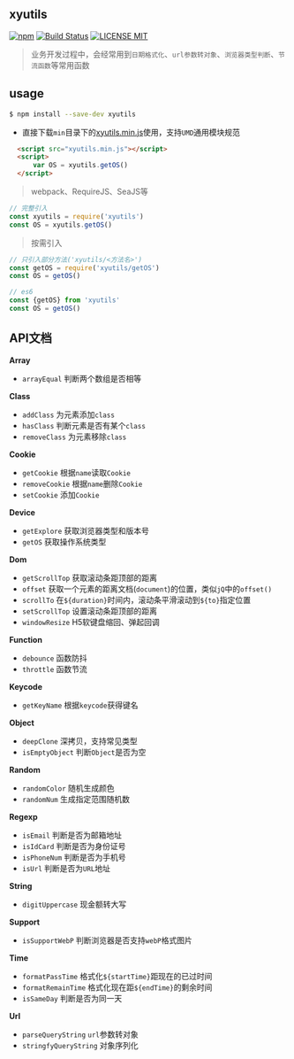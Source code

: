 xyutils
---
[![npm](https://img.shields.io/npm/v/xyutils.svg)](https://www.npmjs.com/package/xyutils) 
[![Build Status](https://travis-ci.org/poetries/xyutils.svg?branch=master)](https://travis-ci.org/poetries/xyutils)
[![LICENSE MIT](https://img.shields.io/npm/l/xyutils.svg)](https://www.npmjs.com/package/xyutils) 

> 业务开发过程中，会经常用到`日期格式化`、`url参数转对象`、`浏览器类型判断`、`节流函数`等常用函数

usage
---

``` bash
$ npm install --save-dev xyutils
```

- 直接下载`min`目录下的[xyutils.min.js](https://github.com/poetries/xyutils/blob/master/min/xyutils.min.js)使用，支持`UMD`通用模块规范 

``` html
  <script src="xyutils.min.js"></script>
  <script>
      var OS = xyutils.getOS()
  </script>
```

> webpack、RequireJS、SeaJS等

``` javascript
// 完整引入
const xyutils = require('xyutils')
const OS = xyutils.getOS()
```

> 按需引入

``` javascript
// 只引入部分方法('xyutils/<方法名>')
const getOS = require('xyutils/getOS')
const OS = getOS()
```

``` javascript
// es6
const {getOS} from 'xyutils'
const OS = getOS()
```

API文档
---

**Array**

- `arrayEqual` 判断两个数组是否相等 

**Class**

- `addClass` 为元素添加`class ` 
- `hasClass` 判断元素是否有某个`class ` 
- `removeClass` 为元素移除`class`  

**Cookie**

- `getCookie` 根据`name`读取`Cookie`  
- `removeCookie` 根据`name`删除`Cookie`
- `setCookie` 添加`Cookie` 

**Device**

- `getExplore` 获取浏览器类型和版本号  
- `getOS` 获取操作系统类型

**Dom**

- `getScrollTop` 获取滚动条距顶部的距离
- `offset` 获取一个元素的距离文档(`document`)的位置，类似`jQ`中的`offset()`
- `scrollTo` 在`${duration}`时间内，滚动条平滑滚动到`${to}`指定位置
- `setScrollTop` 设置滚动条距顶部的距离
- `windowResize` H5软键盘缩回、弹起回调

**Function**

- `debounce` 函数防抖   
- `throttle` 函数节流   

**Keycode**

- `getKeyName` 根据`keycode`获得键名 

**Object**  

- `deepClone` 深拷贝，支持常见类型
- `isEmptyObject` 判断`Object`是否为空

**Random**

- `randomColor` 随机生成颜色
- `randomNum` 生成指定范围随机数 

**Regexp**

- `isEmail` 判断是否为邮箱地址 
- `isIdCard` 判断是否为身份证号
- `isPhoneNum` 判断是否为手机号  
- `isUrl` 判断是否为`URL`地址

**String**

- `digitUppercase` 现金额转大写

**Support**

- `isSupportWebP` 判断浏览器是否支持`webP`格式图片

**Time**  

- `formatPassTime` 格式化`${startTime}`距现在的已过时间
- `formatRemainTime` 格式化现在距`${endTime}`的剩余时间
- `isSameDay` 判断是否为同一天

**Url**

- `parseQueryString` `url`参数转对象
- `stringfyQueryString` 对象序列化
